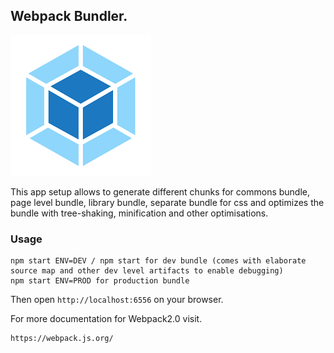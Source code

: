 ## Webpack Bundler.

![Webpack 2.0](https://raw.githubusercontent.com/rajendrav5/webpack2.0/master/webpack2.0.png)

This app setup allows to generate different chunks for commons bundle, page level bundle, library bundle, separate bundle for css and optimizes the bundle with tree-shaking, minification and other optimisations.

### Usage

```
npm start ENV=DEV / npm start for dev bundle (comes with elaborate source map and other dev level artifacts to enable debugging)
npm start ENV=PROD for production bundle
```

Then open `http://localhost:6556` on your browser.


For more documentation for Webpack2.0 visit.

```
https://webpack.js.org/
```